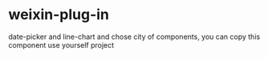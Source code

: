 # weixin-plug-in
date-picker and line-chart and chose city of components, you can copy this component use yourself project


